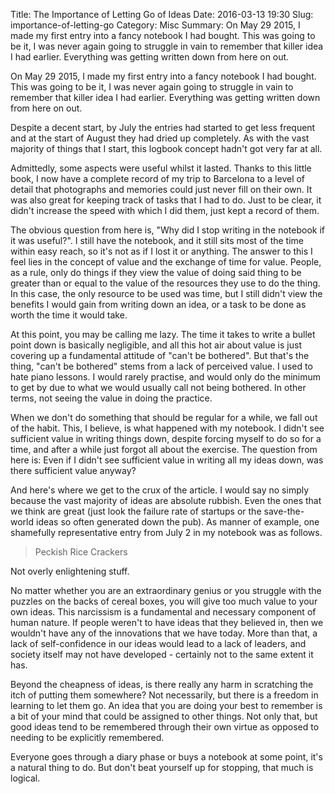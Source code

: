 Title: The Importance of Letting Go of Ideas
Date: 2016-03-13 19:30
Slug: importance-of-letting-go
Category: Misc
Summary: On May 29 2015, I made my first entry into a fancy notebook I had bought. This was going to be it, I was never again going to struggle in vain to remember that killer idea I had earlier. Everything was getting written down from here on out.

On May 29 2015, I made my first entry into a fancy notebook I had bought. This was going to be it, I was never again going to struggle in vain to remember that killer idea I had earlier. Everything was getting written down from here on out.

Despite a decent start, by July the entries had started to get less frequent and at the start of August they had dried up completely. As with the vast majority of things that I start, this logbook concept hadn't got very far at all.

Admittedly, some aspects were useful whilst it lasted. Thanks to this little book, I now have a complete record of my trip to Barcelona to a level of detail that photographs and memories could just never fill on their own. It was also great for keeping track of tasks that I had to do. Just to be clear, it didn't increase the speed with which I did them, just kept a record of them.

The obvious question from here is, "Why did I stop writing in the notebook if it was useful?". I still have the notebook, and it still sits most of the time within easy reach, so it's not as if I lost it or anything. The answer to this I feel lies in the concept of value and the exchange of time for value. People, as a rule, only do things if they view the value of doing said thing to be greater than or equal to the value of the resources they use to do the thing. In this case, the only resource to be used was time, but I still didn't view the benefits I would gain from writing down an idea, or a task to be done as worth the time it would take.

At this point, you may be calling me lazy. The time it takes to write a bullet point down is basically negligible, and all this hot air about value is just covering up a fundamental attitude of "can't be bothered". But that's the thing, "can't be bothered" stems from a lack of perceived value. I used to hate piano lessons. I would rarely practise, and would only do the minimum to get by due to what we would usually call not being bothered. In other terms, not seeing the value in doing the practice. 

When we don't do something that should be regular for a while, we fall out of the habit. This, I believe, is what happened with my notebook. I didn't see sufficient value in writing things down, despite forcing myself to do so for a time, and after a while just forgot all about the exercise. The question from here is: Even if I didn't see sufficient value in writing all my ideas down, was there sufficient value anyway?

And here's where we get to the crux of the article. I would say no simply because the vast majority of ideas are absolute rubbish. Even the ones that we think are great (just look the failure rate of startups or the save-the-world ideas so often generated down the pub). As manner of example, one shamefully representative entry from July 2 in my notebook was as follows.

> Peckish Rice Crackers

Not overly enlightening stuff.

No matter whether you are an extraordinary genius or you struggle with the puzzles on the backs of cereal boxes, you will give too much value to your own ideas. This narcissism is a fundamental and necessary component of human nature. If people weren't to have ideas that they believed in, then we wouldn't have any of the innovations that we have today. More than that, a lack of self-confidence in our ideas would lead to a lack of leaders, and society itself may not have developed - certainly not to the same extent it has.

Beyond the cheapness of ideas, is there really any harm in scratching the itch of putting them somewhere? Not necessarily, but there is a freedom in learning to let them go. An idea that you are doing your best to remember is a bit of your mind that could be assigned to other things. Not only that, but good ideas tend to be remembered through their own virtue as opposed to needing to be explicitly remembered.

Everyone goes through a diary phase or buys a notebook at some point, it's a natural thing to do. But don't beat yourself up for stopping, that much is logical.
